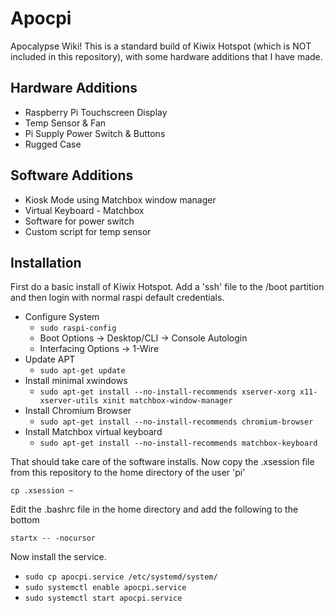 # Apocpi
Apocalypse Wiki! This is a standard build of Kiwix Hotspot (which is NOT included in this repository), with some hardware additions that I have made. 

## Hardware Additions
- Raspberry Pi Touchscreen Display
- Temp Sensor & Fan
- Pi Supply Power Switch & Buttons
- Rugged Case

## Software Additions
- Kiosk Mode using Matchbox window manager
- Virtual Keyboard - Matchbox
- Software for power switch
- Custom script for temp sensor

## Installation
First do a basic install of Kiwix Hotspot. Add a 'ssh' file to the /boot partition and then login with normal raspi default credentials.

- Configure System
	- `sudo raspi-config`
	- Boot Options -> Desktop/CLI -> Console Autologin
	- Interfacing Options -> 1-Wire
- Update APT
	- `sudo apt-get update`
- Install minimal xwindows
	- `sudo apt-get install --no-install-recommends xserver-xorg x11-xserver-utils xinit matchbox-window-manager`
- Install Chromium Browser
	- `sudo apt-get install --no-install-recommends chromium-browser`
- Install Matchbox virtual keyboard
	- `sudo apt-get install --no-install-recommends matchbox-keyboard`
	
That should take care of the software installs. Now copy the .xsession file from this repository to the home directory of the user 'pi'

`cp .xsession ~`

Edit the .bashrc file in the home directory and add the following to the bottom

`startx -- -nocursor`

Now install the service.
- `sudo cp apocpi.service /etc/systemd/system/`
- `sudo systemctl enable apocpi.service`
- `sudo systemctl start apocpi.service`



